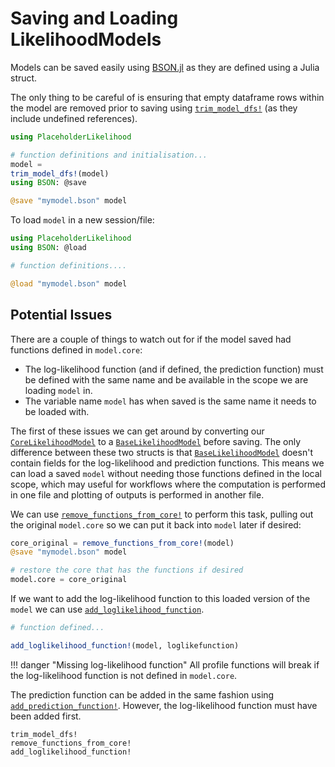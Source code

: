 # Saving and Loading LikelihoodModels

Models can be saved easily using [BSON.jl](https://github.com/JuliaIO/BSON.jl/tree/master) as they are defined using a Julia struct. 

The only thing to be careful of is ensuring that empty dataframe rows within the model are removed prior to saving using [`trim_model_dfs!`](@ref) (as they include undefined references). 

```julia
using PlaceholderLikelihood

# function definitions and initialisation...
model = 
trim_model_dfs!(model)
using BSON: @save

@save "mymodel.bson" model
```

To load `model` in a new session/file:

```julia
using PlaceholderLikelihood
using BSON: @load

# function definitions....

@load "mymodel.bson" model
```

## Potential Issues

There are a couple of things to watch out for if the model saved had functions defined in `model.core`:
- The log-likelihood function (and if defined, the prediction function) must be defined with the same name and be available in the scope we are loading `model` in. 
- The variable name `model` has when saved is the same name it needs to be loaded with.

The first of these issues we can get around by converting our [`CoreLikelihoodModel`](@ref) to a [`BaseLikelihoodModel`](@ref) before saving. The only difference between these two structs is that [`BaseLikelihoodModel`](@ref) doesn't contain fields for the log-likelihood and prediction functions. This means we can load a saved `model` without needing those functions defined in the local scope, which may useful for workflows where the computation is performed in one file and plotting of outputs is performed in another file.

We can use [`remove_functions_from_core!`](@ref) to perform this task, pulling out the original `model.core` so we can put it back into `model` later if desired: 

```julia
core_original = remove_functions_from_core!(model)
@save "mymodel.bson" model

# restore the core that has the functions if desired
model.core = core_original 
```

If we want to add the log-likelihood function to this loaded version of the `model` we can use [`add_loglikelihood_function`](@ref).

```julia
# function defined...

add_loglikelihood_function!(model, loglikefunction)
```

!!! danger "Missing log-likelihood function"
    All profile functions will break if the log-likelihood function is not defined in `model.core`.

The prediction function can be added in the same fashion using [`add_prediction_function!`](@ref). However, the log-likelihood function must have been added first.

```@docs
trim_model_dfs!
remove_functions_from_core!
add_loglikelihood_function!
```